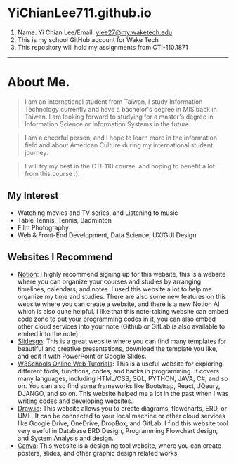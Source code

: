 # YiChianLee711.github.io

1. Name: Yi Chian Lee/Email: ylee27@my.waketech.edu
2. This is my school GitHub account for Wake Tech
3. This repository will hold my assignments from CTI-110.1871

***
# About Me.
>I am an international student from Taiwan, I study Information Technology currently and have a bachelor's degree in MIS back in Taiwan. I am looking forward to studying for a master's degree in Information Science or Information Systems in the future.

>I am a cheerful person, and I hope to learn more in the information field and about American Culture during my international student journey.

>I will try my best in the CTI-110 course, and hoping to benefit a lot from this course :).

## My Interest
* Watching movies and TV series, and Listening to music
* Table Tennis, Tennis, Badminton
* Film Photography
* Web & Front-End Development, Data Science, UX/GUI Design

## Websites I Recommend
* [Notion](https://www.notion.com/): I highly recommend signing up for this website, this is a website where you can organize your courses and studies by arranging timelines, calendars, and notes. I used this website a lot to help me organize my time and studies. There are also some new features on this website where you can create a website, and there is a new Notion AI which is also quite helpful. I like that this note-taking website can embed code zone to put your programming codes in it, you can also embed other cloud services into your note (Github or GitLab is also available to embed into the note).
* [Slidesgo](https://slidesgo.com/): This is a great website where you can find many templates for beautiful and creative presentations, download the template you like, and edit it with PowerPoint or Google Slides.
* [W3Schools Online Web Tutorials](https://www.w3schools.com/): This is a useful website for exploring different tools, functions, codes, and hacks in programming. It covers many languages, including HTML/CSS, SQL, PYTHON, JAVA, C#, and so on. You can also find some frameworks like Bootstrap, React, JQeury, DJANGO, and so on. This website helped me a lot in the past when I was writing codes and developing websites.
* [Draw.io](https://app.diagrams.net/): This website allows you to create diagrams, flowcharts, ERD, or UML. It can be connected to your local machine or other cloud services like Google Drive, OneDrive, DropBox, and GitLab. I find this website tool very useful in Database ERD Design, Programming Flowchart design, and System Analysis and design.
* [Canva](https://www.canva.com/): This website is a designing tool website, where you can create posters, slides, and other graphic design related works.
